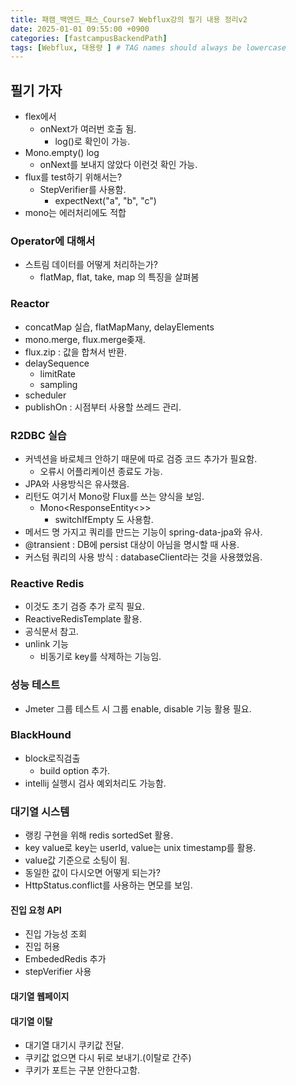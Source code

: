 ```yaml
---
title: 패캠_백엔드_패스_Course7 Webflux강의 필기 내용 정리v2
date: 2025-01-01 09:55:00 +0900
categories: [fastcampusBackendPath]
tags: [Webflux, 대용량 ] # TAG names should always be lowercase
---
```


## 필기 가자
* flex에서
  * onNext가 여러번 호출 됨.
    * log()로 확인이 가능.
* Mono.empty() log
  * onNext를 보내지 않았다 이런것 확인 가능.
* flux를 test하기 위해서는?
  * StepVerifier를 사용함.
    * expectNext("a", "b", "c")
* mono는 에러처리에도 적합

### Operator에 대해서
* 스트림 데이터를 어떻게 처리하는가?
  * flatMap, flat, take, map 의 특징을 살펴봄

### Reactor
* concatMap 실습, flatMapMany, delayElements
* mono.merge, flux.merge좆재.
* flux.zip : 값을 합쳐서 반환.
* delaySequence
  * limitRate
  * sampling
* scheduler
* publishOn : 시점부터 사용할 쓰레드 관리.

### R2DBC 실습
* 커넥션을 바로체크 안하기 때문에 따로 검증 코드 추가가 필요함.
  * 오류시 어플리케이션 종료도 가능.
* JPA와 사용방식은 유사했음.
* 리턴도 여기서 Mono랑 Flux를 쓰는 양식을 보임.
  * Mono<ResponseEntity<>>
    * switchIfEmpty 도 사용함.
* 메서드 명 가지고 쿼리를 만드는 기능이 spring-data-jpa와 유사.
* @transient : DB에 persist 대상이 아님을 명시할 때 사용.
* 커스텀 쿼리의 사용 방식 : databaseClient라는 것을 사용했었음.

### Reactive Redis
* 이것도 초기 검증 추가 로직 필요.
* ReactiveRedisTemplate 활용.
* 공식문서 참고.
* unlink 기능
  -  비동기로 key를 삭제하는 기능임.

### 성능 테스트
* Jmeter 그룹 테스트 시 그룹 enable, disable 기능 활용 필요.

### BlackHound
* block로직검출
  * build option 추가.
* intellij 실행시 검사 예외처리도 가능함.

### 대기열 시스템
* 랭킹 구현을 위해 redis sortedSet 활용.
* key value로 key는 userId, value는 unix timestamp를 활용.
* value값 기준으로 소팅이 됨.
* 동일한 값이 다시오면 어떻게 되는가?
* HttpStatus.conflict를 사용하는 면모를 보임.

#### 진입 요청 API
* 진입 가능성 조회
* 진입 허용
* EmbededRedis 추가
* stepVerifier 사용

#### 대기열 웹페이지

#### 대기열 이탈
* 대기열 대기시 쿠키값 전달.
* 쿠키값 없으면 다시 뒤로 보내기.(이탈로 간주)
* 쿠키가 포트는 구분 안한다고함.
